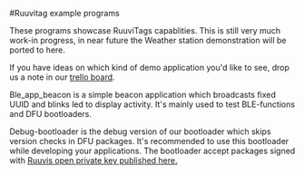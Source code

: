 #Ruuvitag example programs

These programs showcase RuuviTags capablities. This is still very much work-in progress,
in near future the Weather station demonstration will be ported to here. 

If you have ideas on which kind of demo application you'd like to see, drop us a note in our [trello board](https://trello.com/b/kz1llpvK/ruuvitag-firmware). 

Ble_app_beacon is a simple beacon application which broadcasts fixed UUID and blinks led to display activity.
It's mainly used to test BLE-functions and DFU bootloaders. 

Debug-bootloader is the debug version of our bootloader which skips version checks in DFU packages.
It's recommended to use this bootloader while developing your applications. The bootloader accept
packages signed with [Ruuvis open private key published here.](../../../keys/ruuvi-open-private.pem)

